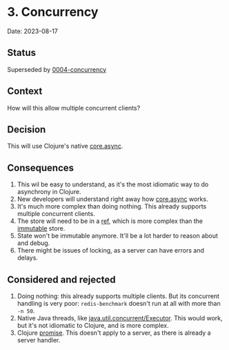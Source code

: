 # 3. Concurrency
Date: 2023-08-17

## Status
Superseded by [0004-concurrency](0004-concurrency.md)

## Context
How will this allow multiple concurrent clients?

## Decision
This will use Clojure's native [core.async](https://clojure.github.io/core.async/).

## Consequences
1. This wil be easy to understand, as it's the most idiomatic way to do asynchrony in Clojure.
2. New developers will understand right away how [core.async](https://clojure.github.io/core.async/) works.
3. It's much more complex than doing nothing. This already supports multiple concurrent clients.
4. The store will need to be in a [ref](https://clojure.org/reference/refs), which is more complex than the [immutable](https://github.com/kienstra/data-store/blob/f4b57c37d7012db756d4211bdf6d2f5515873d32/src/data_store/server.clj#L11) store.
5. State won't be immutable anymore. It'll be a lot harder to reason about and debug.
6. There might be issues of locking, as a server can have errors and delays.

## Considered and rejected
1. Doing nothing: this already supports multiple clients. But its concurrent handling is very poor: `redis-benchmark` doesn't run at all with more than `-n 50`.
2. Native Java threads, like [java.util.concurrent/Executor](https://docs.oracle.com/javase/8/docs/api/java/util/concurrent/Executor.html). This would work, but it's not idiomatic to Clojure, and is more complex.
3. Clojure [promise](https://clojuredocs.org/clojure.core/promise). This doesn't apply to a server, as there is already a server handler.
